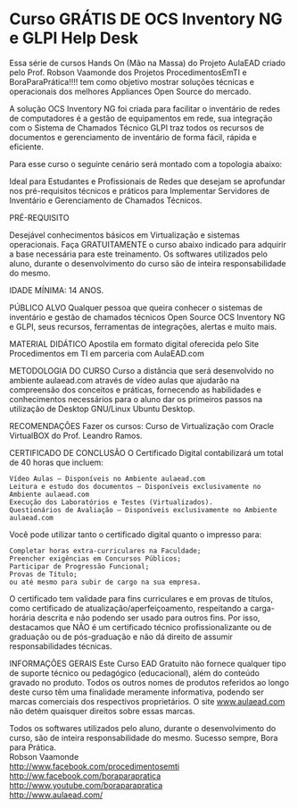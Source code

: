 # Curso GRÁTIS DE OCS Inventory NG e GLPI Help Desk

Essa série de cursos Hands On (Mão na Massa) do Projeto AulaEAD criado pelo Prof. Robson Vaamonde dos Projetos ProcedimentosEmTI e BoraParaPrática!!!! tem como objetivo mostrar soluções técnicas e operacionais dos melhores Appliances Open Source do mercado.


A solução OCS Inventory NG foi criada para facilitar o inventário de redes de computadores é a gestão de equipamentos em rede, sua integração com o Sistema de Chamados Técnico GLPI traz todos os recursos de documentos e gerenciamento de inventário de forma fácil, rápida e eficiente.


Para esse curso o seguinte cenário será montado com a topologia abaixo:

Ideal para Estudantes e Profissionais de Redes que desejam se aprofundar nos pré-requisitos técnicos e práticos para Implementar Servidores de Inventário e Gerenciamento de Chamados Técnicos.

PRÉ-REQUISITO

Desejável conhecimentos básicos em Virtualização e sistemas operacionais. Faça GRATUITAMENTE o curso abaixo indicado para adquirir a base necessária para este treinamento. Os softwares utilizados pelo aluno, durante o desenvolvimento do curso são de inteira responsabilidade do mesmo.

IDADE MÍNIMA: 14 ANOS.

PÚBLICO ALVO
Qualquer pessoa que queira conhecer o sistemas de inventário e gestão de chamados técnicos Open Source OCS Inventory NG e GLPI, seus recursos, ferramentas de integrações, alertas e muito mais.

MATERIAL DIDÁTICO
Apostila em formato digital oferecida pelo Site Procedimentos em TI em parceria com AulaEAD.com

METODOLOGIA DO CURSO
Curso a distância que será desenvolvido no ambiente aulaead.com através de vídeo aulas que ajudarão na compreensão dos conceitos e práticas, fornecendo as habilidades e conhecimentos necessários para o aluno dar os primeiros passos na utilização de Desktop GNU/Linux Ubuntu Desktop.

RECOMENDAÇÕES
Fazer os cursos: Curso de Virtualização com Oracle VirtualBOX do Prof. Leandro Ramos.

CERTIFICADO DE CONCLUSÃO
O Certificado Digital contabilizará um total de 40 horas que incluem:

    Vídeo Aulas – Disponíveis no Ambiente aulaead.com
    Leitura e estudo dos documentos – Disponíveis exclusivamente no Ambiente aulaead.com
    Execução dos Laboratórios e Testes (Virtualizados).
    Questionários de Avaliação – Disponíveis exclusivamente no Ambiente aulaead.com

Você pode utilizar tanto o certificado digital quanto o impresso para:

    Completar horas extra-curriculares na Faculdade;
    Preencher exigências em Concursos Públicos;
    Participar de Progressão Funcional;
    Provas de Título;
    ou até mesmo para subir de cargo na sua empresa.

O certificado tem validade para fins curriculares e em provas de títulos, como certificado de atualização/aperfeiçoamento, respeitando a carga-horária descrita e não podendo ser usado para outros fins. Por isso, destacamos que NÃO é um certificado técnico profissionalizante ou de graduação ou de pós-graduação e não dá direito de assumir responsabilidades técnicas.

INFORMAÇÕES GERAIS
Este Curso EAD Gratuito não fornece qualquer tipo de suporte técnico ou pedagógico (educacional), além do conteúdo gravado no produto.
Todos os outros nomes de produtos referidos ao longo deste curso têm uma finalidade meramente informativa, podendo ser marcas comerciais dos respectivos proprietários. O site www.aulaead.com não detém quaisquer direitos sobre essas marcas.

Todos os softwares utilizados pelo aluno, durante o desenvolvimento do curso, são de inteira responsabilidade do mesmo.
Sucesso sempre, Bora para Prática.<br>
Robson Vaamonde<br>
http://www.facebook.com/procedimentosemti<br>
http://ww.facebook.com/boraparapratica<br>
http://www.youtube.com/boraparapratica<br>
http://www.aulaead.com/
